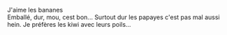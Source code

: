 J'aime les bananes  
Emballé, dur, mou, cest bon...
Surtout dur
les papayes c'est pas mal aussi hein.
Je préfères les kiwi avec leurs poils...